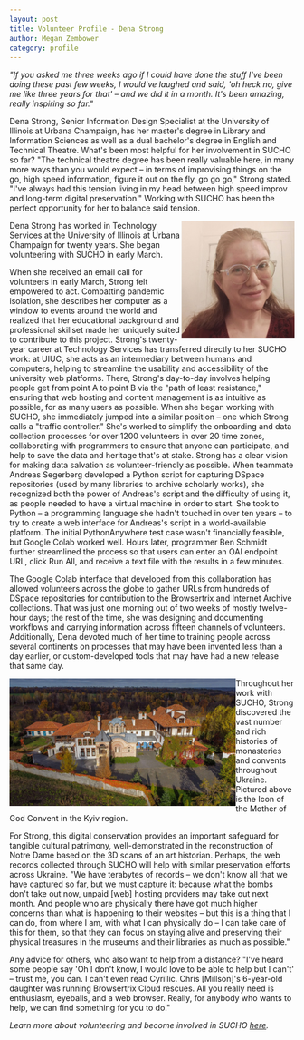 ```yaml
---
layout: post
title: Volunteer Profile - Dena Strong
author: Megan Zembower
category: profile
---
```


*"If you asked me three weeks ago if I could have done the stuff I've been doing these past few weeks, I would've laughed and said, 'oh heck no, give me like three years for that' – and we did it in a month. It's been amazing, really inspiring so far."* 

Dena Strong, Senior Information Design Specialist at the University of Illinois at Urbana Champaign, has her master's degree in Library and Information Sciences as well as a dual bachelor's degree in English and Technical Theatre. What's been most helpful for her involvement in SUCHO so far? "The technical theatre degree has been really valuable here, in many more ways than you would expect – in terms of improvising things on the go, high speed information, figure it out on the fly, go go go," Strong stated. "I've always had this tension living in my head between high speed improv and long-term digital preservation." Working with SUCHO has been the perfect opportunity for her to balance said tension.
  
<img src="/assets/images/DenaStrongHeadshot.jpg" width="200px" style="float:right;" alt="photo of Dena Strong" title="Credit: Photograph by Dena Strong">
  
Dena Strong has worked in Technology Services at the University of Illinois at Urbana Champaign for twenty years. She began volunteering with SUCHO in early March. 

When she received an email call for volunteers in early March, Strong felt empowered to act. Combatting pandemic isolation, she describes her computer as a window to events around the world and realized that her educational background and professional skillset made her uniquely suited to contribute to this project. Strong's twenty-year career at Technology Services has transferred directly to her SUCHO work: at UIUC, she acts as an intermediary between humans and computers, helping to streamline the usability and accessibility of the university web platforms. There, Strong's day-to-day involves helping people get from point A to point B via the "path of least resistance," ensuring that web hosting and content management is as intuitive as possible, for as many users as possible. When she began working with SUCHO, she immediately jumped into a similar position – one which Strong calls a "traffic controller." She's worked to simplify the onboarding and data collection processes for over 1200 volunteers in over 20 time zones, collaborating with programmers to ensure that anyone can participate, and help to save the data and heritage that's at stake. Strong has a clear vision for making data salvation as volunteer-friendly as possible. When teammate Andreas Segerberg developed a Python script for capturing DSpace repositories (used by many libraries to archive scholarly works), she recognized both the power of Andreas's script and the difficulty of using it, as people needed to have a virtual machine in order to start. She took to Python – a programming language she hadn't touched in over ten years – to try to create a web interface for Andreas's script in a world-available platform. The initial PythonAnywhere test case wasn't financially feasible, but Google Colab worked well. Hours later, programmer Ben Schmidt further streamlined the process so that users can enter an OAI endpoint URL, click Run All, and receive a text file with the results in a few minutes. 

The Google Colab interface that developed from this collaboration has allowed volunteers across the globe to gather URLs from hundreds of DSpace repositories for contribution to the Browsertrix and Internet Archive collections. That was just one morning out of two weeks of mostly twelve-hour days; the rest of the time, she was designing and documenting workflows and carrying information across fifteen channels of volunteers. Additionally, Dena devoted much of her time to training people across several continents on processes that may have been invented less than a day earlier, or custom-developed tools that may have had a new release that same day.

<img src="/assets/images/icon-mother-of-god.jpg" width="400px" style="float:left;" class="center" alt="image of Ion Mother of God monastery" title="Credit: Image courtesy of monasteries.org.ua">

Throughout her work with SUCHO, Strong discovered the vast number and rich histories of monasteries and convents throughout Ukraine. Pictured above is the Icon of the Mother of God Convent in the Kyiv region.

For Strong, this digital conservation provides an important safeguard for tangible cultural patrimony, well-demonstrated in the reconstruction of Notre Dame based on the 3D scans of an art historian. Perhaps, the web records collected through SUCHO will help with similar preservation efforts across Ukraine. "We have terabytes of records – we don't know all that we have captured so far, but we must capture it: because what the bombs don't take out now, unpaid [web] hosting providers may take out next month. And people who are physically there have got much higher concerns than what is happening to their websites – but this is a thing that I can do, from where I am, with what I can physically do – I can take care of this for them, so that they can focus on staying alive and preserving their physical treasures in the museums and their libraries as much as possible." 

Any advice for others, who also want to help from a distance? "I've heard some people say 'Oh I don't know, I would love to be able to help but I can't' – trust me, you can. I can't even read Cyrillic. Chris [Millson]'s 6-year-old daughter was running Browsertrix Cloud rescues. All you really need is enthusiasm, eyeballs, and a web browser. Really, for anybody who wants to help, we can find something for you to do." 

*Learn more about volunteering and become involved in SUCHO [here](https://www.sucho.org/orientation).*
